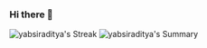 ### Hi there 👋

<!--
**yabsiraditya/yabsiraditya** is a ✨ _special_ ✨ repository because its `README.md` (this file) appears on your GitHub profile.

Here are some ideas to get you started:

- 🔭 I’m currently working on ...
- 🌱 I’m currently learning ...
- 👯 I’m looking to collaborate on ...
- 🤔 I’m looking for help with ...
- 💬 Ask me about ...
- 📫 How to reach me: ...
- 😄 Pronouns: ...
- ⚡ Fun fact: ...
-->


![yabsiraditya's Streak](https://github-readme-streak-stats.herokuapp.com/?user=yabsiraditya&theme=vue&hide_border=true)
![yabsiraditya's Summary](https://github-profile-summary-cards.vercel.app/api/cards/profile-details?username=yabsiraditya&theme=vue)
